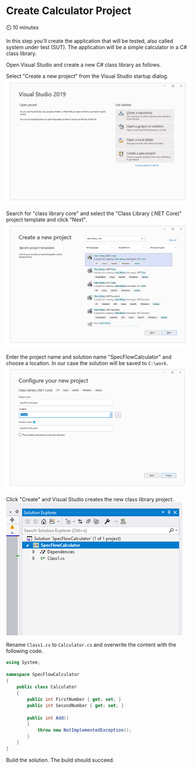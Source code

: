Create Calculator Project
=========================

⏲️ 10 minutes

In this step you'll create the application that will be tested, also called system under test (SUT).
The application will be a simple calculator in a C# class library.

Open Visual Studio and create a new C# class library as follows.

Select "Create a new project" from the Visual Studio startup dialog.  
![Visual Studio Startup Dialog](../_static/step2/vs_startup_dialog.png)  

Search for "class library core" and select the "Class Library (.NET Core)" project template and click "Next".  
![Create Class Library](../_static/step2/create_class_lib.png)  

Enter the project name and solution name "SpecFlowCalculator" and choose a location. In our case the solution will be saved to `C:\work`.  
![Configure Class Library Project](../_static/step2/configure_project.png)  

Click "Create" and Visual Studio creates the new class library project.  
![Class Library Created](../_static/step2/created_project.png)

Rename `Class1.cs` to `Calculator.cs` and overwrite the content with the following code.

``` csharp
using System;

namespace SpecFlowCalculator
{
    public class Calculator
    {
        public int FirstNumber { get; set; }
        public int SecondNumber { get; set; }

        public int Add()
        {
            throw new NotImplementedException();
        }
    }
}

```

Build the solution. The build should succeed.

